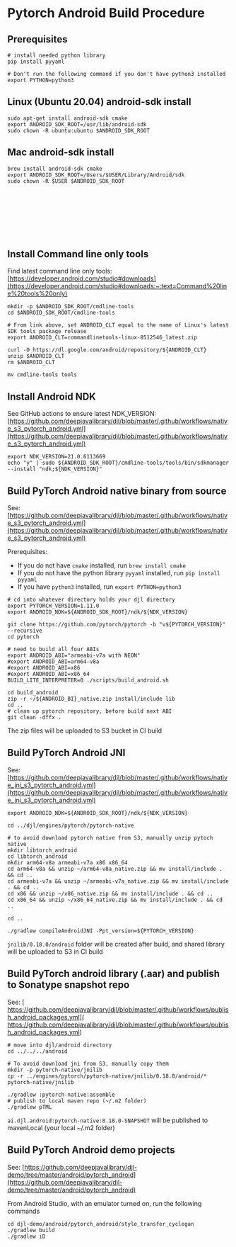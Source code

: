 
# Pytorch Android Build Procedure

## Prerequisites

```
# install needed python library
pip install pyyaml

# Don't run the following command if you don't have python3 installed
export PYTHON=python3
```

## Linux (Ubuntu 20.04) android-sdk install

```
sudo apt-get install android-sdk cmake
export ANDROID_SDK_ROOT=/usr/lib/android-sdk
sudo chown -R ubuntu:ubuntu $ANDROID_SDK_ROOT
```

## Mac android-sdk install

```
brew install android-sdk cmake
export ANDROID_SDK_ROOT=/Users/$USER/Library/Android/sdk
sudo chown -R $USER $ANDROID_SDK_ROOT 
```

<br>
<br>
<br>
<br>
<br>
<br>

## Install Command line only tools

Find latest command line only tools: [https://developer.android.com/studio#downloads](https://developer.android.com/studio#downloads:~:text=Command%20line%20tools%20only)

```
mkdir -p $ANDROID_SDK_ROOT/cmdline-tools
cd $ANDROID_SDK_ROOT/cmdline-tools

# From link above, set ANDROID_CLT equal to the name of Linux's latest SDK tools package release
export ANDROID_CLT=commandlinetools-linux-8512546_latest.zip

curl -O https://dl.google.com/android/repository/${ANDROID_CLT}
unzip $ANDROID_CLT
rm $ANDROID_CLT

mv cmdline-tools tools
```

## Install Android NDK

See GitHub actions to ensure latest NDK_VERSION: [https://github.com/deepjavalibrary/djl/blob/master/.github/workflows/native_s3_pytorch_android.yml](https://github.com/deepjavalibrary/djl/blob/master/.github/workflows/native_s3_pytorch_android.yml)

```
export NDK_VERSION=21.0.6113669
echo "y" | sudo ${ANDROID_SDK_ROOT}/cmdline-tools/tools/bin/sdkmanager --install "ndk;${NDK_VERSION}"
```

## Build PyTorch Android native binary from source

See: [https://github.com/deepjavalibrary/djl/blob/master/.github/workflows/native_s3_pytorch_android.yml](https://github.com/deepjavalibrary/djl/blob/master/.github/workflows/native_s3_pytorch_android.yml)

Prerequisites:
* If you do not have `cmake` installed, run `brew install cmake`
* If you do not have the python library `pyyaml` installed, run `pip install pyyaml`
* If you have `python3` installed, run `export PYTHON=python3`

```
# cd into whatever directory holds your djl directory
export PYTORCH_VERSION=1.11.0
export ANDROID_NDK=${ANDROID_SDK_ROOT}/ndk/${NDK_VERSION}

git clone https://github.com/pytorch/pytorch -b "v${PYTORCH_VERSION}" --recursive
cd pytorch

# need to build all four ABIs
export ANDROID_ABI="armeabi-v7a with NEON"
#export ANDROID_ABI=arm64-v8a
#export ANDROID_ABI=x86
#export ANDROID_ABI=x86_64
BUILD_LITE_INTERPRETER=0 ./scripts/build_android.sh 

cd build_android
zip -r ~/${ANDROID_BI}_native.zip install/include lib
cd ..
# clean up pytorch repository, before build next ABI
git clean -dffx .
```

The zip files will be uploaded to S3 bucket in CI build

## Build PyTorch Android JNI

See: [https://github.com/deepjavalibrary/djl/blob/master/.github/workflows/native_jni_s3_pytorch_android.yml](https://github.com/deepjavalibrary/djl/blob/master/.github/workflows/native_jni_s3_pytorch_android.yml)

```
export ANDROID_NDK=${ANDROID_SDK_ROOT}/ndk/${NDK_VERSION}

cd ../djl/engines/pytorch/pytorch-native

# to avoid download pytorch native from S3, manually unzip pytoch native
mkdir libtorch_android
cd libtorch_android
mkdir arm64-v8a armeabi-v7a x86 x86_64
cd arm64-v8a && unzip ~/arm64-v8a_native.zip && mv install/include . && cd ..
cd armeabi-v7a && unzip ~/armeabi-v7a_native.zip && mv install/include . && cd ..
cd x86 && unzip ~/x86_native.zip && mv install/include . && cd ..
cd x86_64 && unzip ~/x86_64_native.zip && mv install/include . && cd ..

cd ..

./gradlew compileAndroidJNI -Ppt_version=${PYTORCH_VERSION}
```

`jnilib/0.18.0/android` folder will be created after build, and shared library will be uploaded to S3 in CI build

## Build PyTorch android library (.aar) and publish to Sonatype snapshot repo

See: [ https://github.com/deepjavalibrary/djl/blob/master/.github/workflows/publish_android_packages.yml]( https://github.com/deepjavalibrary/djl/blob/master/.github/workflows/publish_android_packages.yml)

```
# move into djl/android directory
cd ../../../android 

# To avoid download jni from S3, manually copy them
mkdir -p pytorch-native/jnilib
cp -r ../engines/pytorch/pytorch-native/jnilib/0.18.0/android/* pytorch-native/jnilib

./gradlew :pytorch-native:assemble
# publish to local maven repo (~/.m2 folder)
./gradlew pTML
```

`ai.djl.android:pytorch-native:0.18.0-SNAPSHOT`  will be published to mavenLocal (your local ~/.m2 folder)

## Build PyTorch Android demo projects

See: [https://github.com/deepjavalibrary/djl-demo/tree/master/android/pytorch_android](https://github.com/deepjavalibrary/djl-demo/tree/master/android/pytorch_android)

From Android Studio, with an emulator turned on, run the following commands

```
cd djl-demo/android/pytorch_android/style_transfer_cyclegan
./gradlew build
./gradlew iD
```

